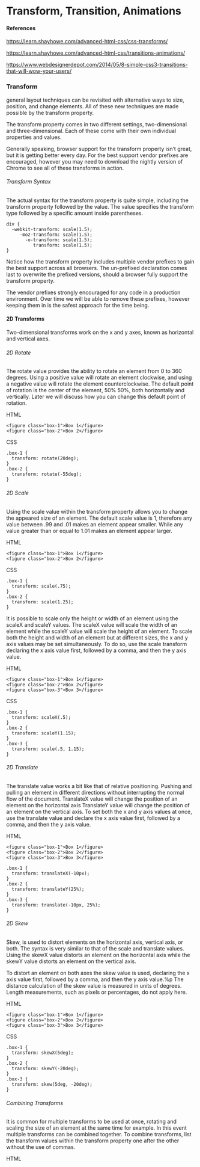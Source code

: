 # Transform, Transition, Animations

#### References

https://learn.shayhowe.com/advanced-html-css/css-transforms/

https://learn.shayhowe.com/advanced-html-css/transitions-animations/

https://www.webdesignerdepot.com/2014/05/8-simple-css3-transitions-that-will-wow-your-users/


### Transform

general layout techniques can be revisited with alternative ways to size, position, and change elements. All of these new techniques are made possible by 
the transform property.

The transform property comes in two different settings, two-dimensional and three-dimensional. Each of these come with their own individual properties and 
values.

Generally speaking, browser support for the transform property isn’t great, but it is getting better every day. For the best support vendor prefixes are 
encouraged, however you may need to download the nightly version of Chrome to see all of these transforms in action.

###### Transform Syntax

The actual syntax for the transform property is quite simple, including the transform property followed by the value. The value specifies the transform 
type followed by a specific amount inside parentheses.

```
div {
  -webkit-transform: scale(1.5);
     -moz-transform: scale(1.5);
       -o-transform: scale(1.5);
          transform: scale(1.5);
}
```

Notice how the transform property includes multiple vendor prefixes to gain the best support across all browsers. 
The un-prefixed declaration comes last to overwrite the prefixed versions, should a browser fully support the transform property.

The vendor prefixes strongly encouraged for any code in a production environment. 
Over time we will be able to remove these prefixes, however keeping them in is the safest approach for the time being.

#### 2D Transforms

Two-dimensional transforms work on the x and y axes, known as horizontal and vertical axes.

###### 2D Rotate

The rotate value provides the ability to rotate an element from 0 to 360 degrees. 
Using a positive value will rotate an element clockwise, and using a negative value will rotate the element counterclockwise. 
The default point of rotation is the center of the element, 50% 50%, both horizontally and vertically. 
Later we will discuss how you can change this default point of rotation.

HTML
```
<figure class="box-1">Box 1</figure>
<figure class="box-2">Box 2</figure>
```

CSS
```
.box-1 {
  transform: rotate(20deg);
}
.box-2 {
  transform: rotate(-55deg);
}
```

###### 2D Scale
Using the scale value within the transform property allows you to change the appeared size of an element. 
The default scale value is 1, therefore any value between .99 and .01 makes an element appear smaller.
While any value greater than or equal to 1.01 makes an element appear larger.

HTML
```
<figure class="box-1">Box 1</figure>
<figure class="box-2">Box 2</figure>
```

CSS
```
.box-1 {
  transform: scale(.75);
}
.box-2 {
  transform: scale(1.25);
}
```
It is possible to scale only the height or width of an element using the scaleX and scaleY values.
The scaleX value will scale the width of an element while the scaleY value will scale the height of an element.
To scale both the height and width of an element but at different sizes, the x and y axis values may be set simultaneously. 
To do so, use the scale transform declaring the x axis value first, followed by a comma, and then the y axis value.

HTML
```
<figure class="box-1">Box 1</figure>
<figure class="box-2">Box 2</figure>
<figure class="box-3">Box 3</figure>
```

CSS
```
.box-1 {
  transform: scaleX(.5);
}
.box-2 {
  transform: scaleY(1.15);
}
.box-3 {
  transform: scale(.5, 1.15);
}
```

###### 2D Translate

The translate value works a bit like that of relative positioning. 
Pushing and pulling an element in different directions without interrupting the normal flow of the document.
TranslateX value will change the position of an element on the horizontal axis 
TranslateY value will change the position of an element on the vertical axis.
To set both the x and y axis values at once, use the translate value and declare the x axis value first, followed by a comma, and then the y axis value.

HTML
```
<figure class="box-1">Box 1</figure>
<figure class="box-2">Box 2</figure>
<figure class="box-3">Box 3</figure>
```

```
.box-1 {
  transform: translateX(-10px);
}
.box-2 {
  transform: translateY(25%);
}
.box-3 {
  transform: translate(-10px, 25%);
}
```

###### 2D Skew

Skew, is used to distort elements on the horizontal axis, vertical axis, or both. 
The syntax is very similar to that of the scale and translate values. 
Using the skewX value distorts an element on the horizontal axis while the skewY value distorts an element on the vertical axis. 

To distort an element on both axes the skew value is used, declaring the x axis value first, followed by a comma, and then the y axis value.%p
The distance calculation of the skew value is measured in units of degrees. Length measurements, such as pixels or percentages, do not apply here.

HTML
```
<figure class="box-1">Box 1</figure>
<figure class="box-2">Box 2</figure>
<figure class="box-3">Box 3</figure>
```

CSS
```
.box-1 {
  transform: skewX(5deg);
}
.box-2 {
  transform: skewY(-20deg);
}
.box-3 {
  transform: skew(5deg, -20deg);
}
```

###### Combining Transforms

It is common for multiple transforms to be used at once, rotating and scaling the size of an element at the same time for example. 
In this event multiple transforms can be combined together. 
To combine transforms, list the transform values within the transform property one after the other without the use of commas.

HTML
```

```








